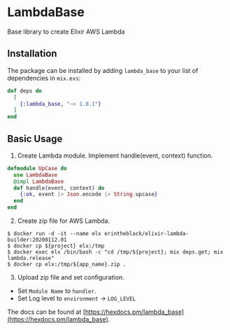 # LambdaBase

Base library to create Elixir AWS Lambda

## Installation

The package can be installed by adding `lambda_base` to your list of dependencies in `mix.exs`:

```elixir
def deps do
  [
    {:lambda_base, "~> 1.0.1"}
  ]
end
```

## Basic Usage

1. Create Lambda module. Implement handle(event, context) function.

```elixir
defmodule UpCase do
  use LambdaBase
  @impl LambdaBase
  def handle(event, context) do
    {:ok, event |> Json.encode |> String.upcase}
  end
end
```

2. Create zip file for AWS Lambda.

```
$ docker run -d -it --name elx erintheblack/elixir-lambda-builder:20200112.01
$ docker cp ${project} elx:/tmp
$ docker exec elx /bin/bash -c "cd /tmp/${project}; mix deps.get; mix lambda.release"
$ docker cp elx:/tmp/${app_name}.zip .
```

3. Upload zip file and set configuration.
- Set `Module Name` to `handler`.
- Set Log level to `environment` -> `LOG_LEVEL`

The docs can be found at [https://hexdocs.pm/lambda_base](https://hexdocs.pm/lambda_base).

